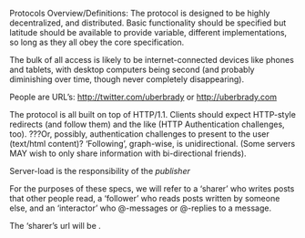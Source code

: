 Protocols Overview/Definitions:
The protocol is designed to be highly decentralized, and distributed. Basic functionality should be specified but latitude should be available to provide variable, different implementations, so long as they all obey the core specification.

The bulk of all access is likely to be internet-connected devices like phones and tablets, with desktop computers being second (and probably diminishing over time, though never completely disappearing).

People are URL’s: http://twitter.com/uberbrady or http://uberbrady.com

The protocol is all built on top of HTTP/1.1. Clients should expect HTTP-style redirects (and follow them) and the like (HTTP Authentication challenges, too). ???Or, possibly, authentication challenges to present to the user (text/html content)?
‘Following’, graph-wise, is unidirectional. (Some servers MAY wish to only share information with bi-directional friends).

Server-load is the responsibility of the *publisher*

For the purposes of these specs, we will refer to a ‘sharer’ who writes posts that other people read, a ‘follower’ who reads posts written by someone else, and an ‘interactor’ who @-messages or @-replies to a message.

The ‘sharer’s url will be <user-url>.